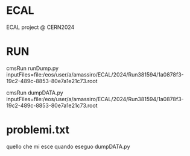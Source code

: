 # ECAL
ECAL project @ CERN2024

# RUN 

cmsRun runDump.py inputFiles=file:/eos/user/a/amassiro/ECAL/2024/Run381594/1a0878f3-19c2-489c-8853-80e7a1e21c73.root

cmsRun dumpDATA.py inputFiles=file:/eos/user/a/amassiro/ECAL/2024/Run381594/1a0878f3-19c2-489c-8853-80e7a1e21c73.root

# problemi.txt

quello che mi esce quando eseguo dumpDATA.py
